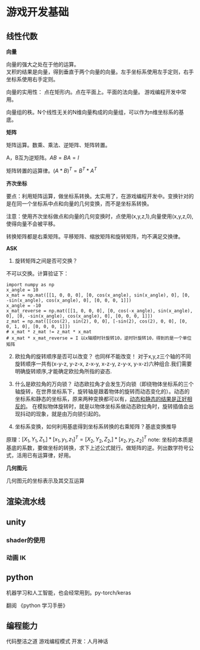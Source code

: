 # 游戏开发基础
## 线性代数
**向量**

向量的强大之处在于他的运算。  
叉积的结果是向量，得到垂直于两个向量的向量。左手坐标系使用左手定则，右手坐标系使用右手定则。

向量的实用性：
点在矩形内。点在平面上。平面的法向量。
游戏编程开发中常用。

向量组的秩。N个线性无关的N维向量构成的向量组，可以作为n维坐标系的基底。

**矩阵**

矩阵运算。数乘、乘法、逆矩阵、矩阵转置。

A，B互为逆矩阵。$AB=BA=I$

矩阵转置的运算律。$(A*B)^T = B^T*A^T$

**齐次坐标**

要点：利用矩阵运算，做坐标系转换。太实用了，在游戏编程开发中。变换针对的是在同一个坐标系中点和向量的几何变换，而不是坐标系转换。

注意：使用齐次坐标做点和向量的几何变换时，点使用(x,y,z,1),向量使用(x,y,z,0),使得向量不会被平移。

转换矩阵都是右乘矩阵。平移矩阵、缩放矩阵和旋转矩阵，均不满足交换律。

**ASK**
1. 旋转矩阵之间是否可交换？

不可以交换。计算验证下：

```
import numpy as np
x_angle = 10
x_mat = np.mat([[1, 0, 0, 0], [0, cos(x_angle), sin(x_angle), 0], [0, -sin(x_angle), cos(x_angle), 0], [0, 0, 0, 1]])
x_angle = -10
x_mat_reverse = np.mat([[1, 0, 0, 0], [0, cos(-x_angle), sin(x_angle), 0], [0, -sin(x_angle), cos(x_angle), 0], [0, 0, 0, 1]])
z_mat = np.mat([[cos(2), sin(2), 0, 0], [-sin(2), cos(2), 0, 0], [0, 0, 1, 0], [0, 0, 0, 1]])
# x_mat * z_mat != z_mat * x_mat
# x_mat * x_mat_reverse = I 以x轴顺时针旋转10，逆时针旋转10，得到的是一个单位矩阵
```

2. 欧拉角的旋转顺序是否可以改变？
也同样不能改变！
对于x,y,z三个轴的不同旋转顺序一共有(x-y-z, y-z-x, z-x-y, x-z-y, z-y-x, y-x-z)六种组合.我们需要明确旋转顺序,才能确定欧拉角所指的姿态.

3. 什么是欧拉角的万向锁？
动态欧拉角才会发生万向锁（即绕物体坐标系的三个轴旋转，在世界坐标系下，旋转轴是跟着物体的旋转而动态变化的）。动态的坐标系和静态的坐标系，原来两种变换都可以有，[动态和静态的结果是正好相反的](
https://www.zhihu.com/question/280577092/answer/1196959452)。
在模拟物体旋转时，就是以物体坐标系做动态欧拉角时，旋转插值会出现抖动的现象，就是由万向锁引起的。

4. 坐标系变换，如何利用基底得到坐标系转换的右乘矩阵？基底变换推导

原理：$[X_1, Y_1, Z_1,]*[x_1, y_1, z_1]^T = [X_2, Y_2, Z_2,]*[x_2, y_2, z_2]^T$
note: 坐标的本质是基底的系数，要做坐标的转换，求下上述公式就行。做矩阵的逆。列出数学符号公式，活用已有运算律，好用。

**几何图元**

几何图元的坐标表示及其交互运算



## 渲染流水线


## unity
### shader的使用
### 动画 IK

## python
机器学习和人工智能，也会经常用到。py-torch/keras

翻阅 《python 学习手册》


## 编程能力
代码整洁之道
游戏编程模式
开发：人月神话